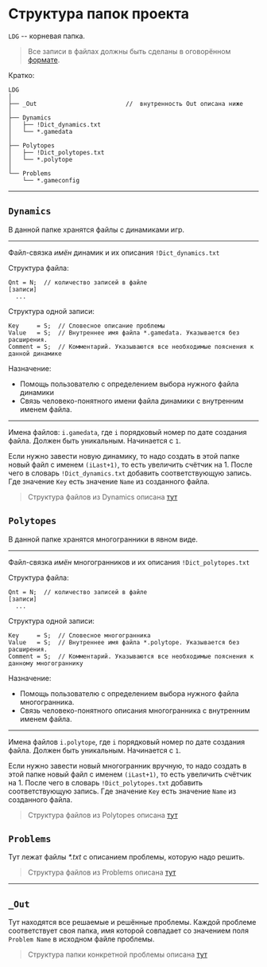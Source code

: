 # Структура папок проекта

`LDG` -- корневая папка.


> Все записи в файлах должны быть сделаны в оговорённом [формате](DataFormat.md).

Кратко:

```
LDG 
│
├── _Out                         //  внутренность Out описана ниже
│
├── Dynamics
│   ├── !Dict_dynamics.txt
│   └── *.gamedata
│
├── Polytopes
│   ├── !Dict_polytopes.txt
│   └── *.polytope
│
└── Problems
    └── *.gameconfig
```

---

## `Dynamics`

В данной папке хранятся файлы с динамиками игр.

---
Файл-связка _имён_ динамик и их описания `!Dict_dynamics.txt`

Структура файла:
```
Qnt = N;  // количество записей в файле
[записи]
  ...
```

Структура одной записи:

```
Key     = S;  // Словесное описание проблемы
Value   = S;  // Внутреннее имя файла *.gamedata. Указывается без расширения.
Comment = S;  // Комментарий. Указываются все необходимые пояснения к данной динамике
```

Назначение:

* Помощь пользователю с определением выбора нужного файла динамики
* Связь человеко-понятного имени файла динамики с внутренним именем файла.

---
Имена файлов: `i.gamedata`, где `i` порядковый номер по дате создания файла. Должен быть уникальным. Начинается с `1`.

Если нужно завести новую динамику, то надо создать в этой папке новый файл с именем `(iLast+1)`, то есть увеличить счётчик на 1. После чего в словарь `!Dict_dynamics.txt` добавить соответствующую запись. Где значение `Key` есть значение `Name` из созданного файла.

> Структура файлов из Dynamics описана [тут](IOFormat/Dynamics.md)

## `Polytopes`

В данной папке хранятся многогранники в явном виде.

---
Файл-связка _имён_ многогранников и их описания `!Dict_polytopes.txt`

Структура файла:

```
Qnt = N;  // количество записей в файле
[записи]
  ...
```

Структура одной записи:

```
Key     = S;  // Словесное многогранника
Value   = S;  // Внутреннее имя файла *.polytope. Указывается без расширения.
Comment = S;  // Комментарий. Указываются все необходимые пояснения к данному многограннику
```

Назначение:

* Помощь пользователю с определением выбора нужного файла многогранника.
* Связь человеко-понятного описания многогранника с внутренним именем файла.

---
Имена файлов `i.polytope`, где `i` порядковый номер по дате создания файла. Должен быть уникальным. Начинается с `1`.

Если нужно завести новый многогранник вручную, то надо создать в этой папке новый файл с именем
`(iLast+1)`, то есть увеличить счётчик на 1. После чего в словарь
`!Dict_polytopes.txt` добавить соответствующую запись. Где значение
`Key` есть значение `Name` из созданного файла.

> Структура файлов из Polytopes описана [тут](IOFormat/Polytopes.md)

## `Problems`

Тут лежат файлы _*.txt_ с описанием проблемы, которую надо решить.

> Структура файлов из Problems описана [тут](IOFormat/Problems.md)

---

## `_Out`

Тут находятся все решаемые и решённые проблемы. Каждой проблеме соответствует своя папка, имя которой совпадает со значением поля `Problem Name` в исходном файле проблемы.

> Структура папки конкретной проблемы описана [тут](LDG_Game_FolderStructure.md)

